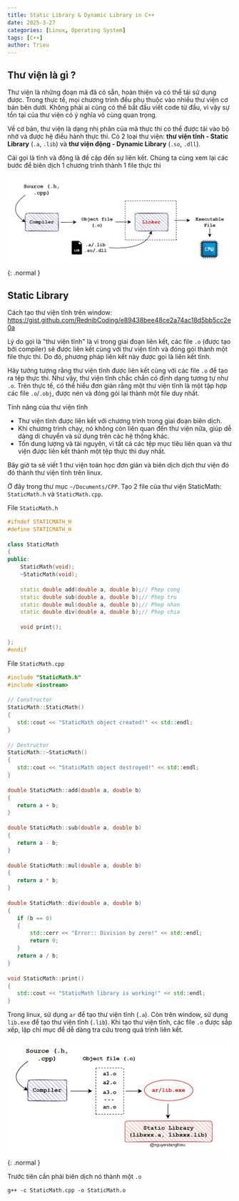 ```yaml
---
title: Static Library & Dynamic Library in C++
date: 2025-3-27
categories: [Linux, Operating System]
tags: [C++]
author: Trieu
---
```


## Thư viện là gì ?
Thư viện là những đoạn mã đã có sẵn, hoàn thiện và có thể tái sử dụng được. Trong thực tế, mọi chương trình đều phụ thuộc vào nhiều thư viện cơ bản bên dưới. Không phải ai cũng có thể bắt đầu viết code từ đầu, vì vậy sự tồn tại của thư viện có ý nghĩa vô cùng quan trọng.

Về cơ bản, thư viện là dạng nhị phân của mã thực thi có thể được tải vào bộ nhớ và được hệ điều hành thực thi. Có 2 loại thư viện: **thư viện tĩnh - Static Library**
(`.a`, `.lib`) và **thư viện động - Dynamic Library** (`.so`, `.dll`).

Cái gọi là tĩnh và động là đề cập đến sự liên kết. Chúng ta cùng xem lại các bước để biên dịch 1 chương trình thành 1 file thực thi

![](/assets/articles/2025/Static_Dynamic_Library/2025-3-27-image_1.png){: .normal }

## Static Library
Cách tạo thư viện tĩnh trên window: https://gist.github.com/RednibCoding/e89438bee48ce2a74ac18d5bb5cc2e0a


Lý do gọi là "thư viện tĩnh" là vì trong giai đoạn liên kết, các file `.o` (được tạo bởi compiler) sẽ được liên kết cùng với thư viện tĩnh và đóng gói thành một file thực thi. Do đó, phương pháp liên kết này được gọi là liên kết tĩnh.

Hãy tưởng tượng rằng thư viện tĩnh được liên kết cùng với các file `.o` để tạo ra tệp thực thi. Như vậy, thư viện tĩnh chắc chắn có định dạng tương tự như `.o`. Trên thực tế, có thể hiểu đơn giản rằng một thư viện tĩnh là một tập hợp các file `.o`/`.obj`, được nén và đóng gói lại thành một file duy nhất.

Tính năng của thư viện tĩnh
- Thư viện tĩnh được liên kết với chương trình trong giai đoạn biên dịch.
- Khi chương trình chạy, nó không còn liên quan đến thư viện nữa, giúp dễ dàng di chuyển và sử dụng trên các hệ thống khác.
- Tốn dung lượng và tài nguyên, vì tất cả các tệp mục tiêu liên quan và thư viện được liên kết thành một tệp thực thi duy nhất.

Bây giờ ta sẽ viết 1 thư viện toán học đơn giản và biên dịch dịch thư viện đó đó thành thư viện tĩnh trên linux.

Ở đây trong thư mục `~/Documents/CPP`. Tạo 2 file của thư viện StaticMath: `StaticMath.h` và `StaticMath.cpp`.

File `StaticMath.h`
~~~cpp
#ifndef STATICMATH_H
#define STATICMATH_H

class StaticMath
{
public:
    StaticMath(void);
    ~StaticMath(void);

    static double add(double a, double b);// Phep cong
    static double sub(double a, double b);// Phep tru
    static double mul(double a, double b);// Phep nhan
    static double div(double a, double b);// Phep chia

    void print();

};
#endif
~~~

 File `StaticMath.cpp`
 ~~~cpp
#include "StaticMath.h"
#include <iostream>

// Constructor
StaticMath::StaticMath()
{
	std::cout << "StaticMath object created!" << std::endl;
}

// Destructor
StaticMath::~StaticMath()
{
	std::cout << "StaticMath object destroyed!" << std::endl;
}

double StaticMath::add(double a, double b)
{
	return a + b;
}

double StaticMath::sub(double a, double b)
{
	return a - b;
}

double StaticMath::mul(double a, double b)
{
	return a * b;
}

double StaticMath::div(double a, double b)
{
	if (b == 0)
	{
		std::cerr << "Error:: Division by zero!" << std::endl;
		return 0;
	}
	return a / b;
}

void StaticMath::print()
{
	std::cout << "StaticMath library is working!" << std::endl;
}
~~~
Trong linux, sử dụng `ar` để tạo thư viện tĩnh (`.a`). Còn trên window, sử dụng `lib.exe` để tạo thư viện tĩnh (`.lib`). Khi tạo thư viện tĩnh, các file `.o` được sắp xếp, lập chỉ mục để dễ dàng tra cứu trong quá trình liên kết.

![](/assets/articles/2025/Static_Dynamic_Library/2025-3-27-image_2.png){: .normal }

Trước tiên cần phải biên dịch nó thành một `.o`
~~~shell
g++ -c StaticMath.cpp -o StaticMath.o
~~~

